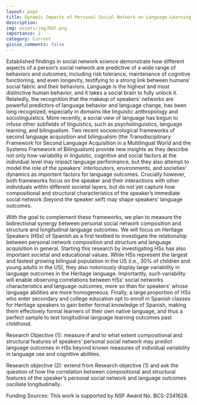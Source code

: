 ```yaml
---
layout: page
title: Dynamic Impacts of Personal Social Network on Language Learning Outcomes
description: 
img: assets/img/NSF.png
importance: 2
category: Current
giscus_comments: false
---
```

Established findings in social network science demonstrate how different aspects of a person’s social network are predictive of a wide range of behaviors and outcomes, including risk tolerance, maintenance of cognitive functioning, and even longevity, testifying to a strong link between humans’ social fabric and their behaviors. Language is the highest and most distinctive human behavior, and it takes a social brain to fully unlock it. Relatedly, the recognition that the makeup of speakers’ networks are powerful predictors of language behavior and language change, has been long recognized, especially in domains like linguistic anthropology and sociolinguistics. More recently, a social view of language has begun to infuse other subfields of linguistics, such as psycholinguistics, language learning, and bilingualism. Two recent socioecological frameworks of second language acquisition and bilingualism (the Transdisciplinary Framework for Second Language Acquisition in a Multilingual World and the Systems Framework of Bilingualism) provide new insights as they describe not only how variability in linguistic, cognitive and social factors at the individual level may impact language performance, but they also attempt to model the role of the speakers’ interlocutors, environments, and societies’ dynamics as important factors for language outcomes. Crucially however, both frameworks focus on the speaker and their interactions with other individuals within different societal layers, but do not yet capture how compositional and structural characteristics of the speaker’s immediate social network (beyond the speaker self) may shape speakers’ language outcomes. 

With the goal to complement these frameworks, we plan to measure the bidirectional synergy between personal social network composition and structure and longitudinal language outcomes. We will focus on Heritage Speakers (HSs) of Spanish as a first testbed to investigate the relationship between personal network composition and structure and language acquisition in general. Starting this research by investigating HSs has also important societal and educational values. While HSs represent the largest and fastest growing bilingual population in the US (i.e., 30% of children and young adults in the US), they also notoriously display large variability in language outcomes in the Heritage language. Importantly, such variability will enable observing correlations between HSs’ social networks characteristics and language outcomes, more so than for speakers’ whose language abilities are more homogeneous. Finally, a large proportion of HSs who enter secondary and college education opt to enroll in Spanish classes for Heritage speakers to gain better formal knowledge of Spanish, making them effectively formal learners of their own native language, and thus a perfect sample to test longitudinal language learning outcomes past childhood. 

Research Objective (1): measure if and to what extent compositional and structural features of
speakers’ personal social network may predict language outcomes in HSs beyond known measures of
individual variability in language use and cognitive abilities.

Research objective (2): extend from Research objective (1) and ask the question of how the
correlation between compositional and structural features of the speaker’s personal social network
and language outcomes oscillate longitudinally.

Funding Sources: This work is supported by NSF Award No. BCS-2341628.
